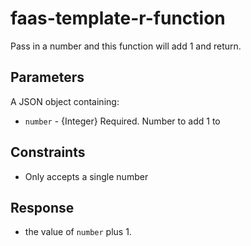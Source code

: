 # faas-template-r-function

Pass in a number and this function will add 1 and return.

## Parameters

A JSON object containing:
- `number` - {Integer} Required. Number to add 1 to
 

## Constraints

- Only accepts a single number

## Response

- the value of `number` plus 1.